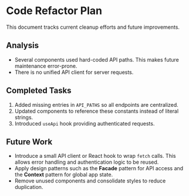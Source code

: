 # Code Refactor Plan

This document tracks current cleanup efforts and future improvements.

## Analysis
- Several components used hard-coded API paths. This makes future maintenance
  error-prone.
- There is no unified API client for server requests.

## Completed Tasks
1. Added missing entries in `API_PATHS` so all endpoints are centralized.
2. Updated components to reference these constants instead of literal strings.
3. Introduced `useApi` hook providing authenticated requests.

## Future Work
- Introduce a small API client or React hook to wrap `fetch` calls. This allows
  error handling and authentication logic to be reused.
- Apply design patterns such as the **Facade** pattern for API access and the
  **Context** pattern for global app state.
- Remove unused components and consolidate styles to reduce duplication.

